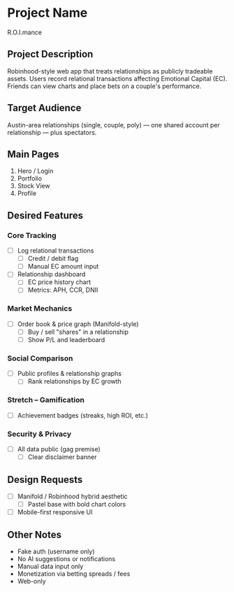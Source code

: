 # Project Name
R.O.I.mance

## Project Description
Robinhood-style web app that treats relationships as publicly tradeable assets. Users record relational transactions affecting Emotional Capital (EC). Friends can view charts and place bets on a couple's performance.

## Target Audience
Austin-area relationships (single, couple, poly) — one shared account per relationship — plus spectators.

## Main Pages
1. Hero / Login
2. Portfolio
3. Stock View
4. Profile

## Desired Features
### Core Tracking
- [ ] Log relational transactions
    - [ ] Credit / debit flag
    - [ ] Manual EC amount input
- [ ] Relationship dashboard
    - [ ] EC price history chart
    - [ ] Metrics: APH, CCR, DNII

### Market Mechanics
- [ ] Order book & price graph (Manifold-style)
    - [ ] Buy / sell "shares" in a relationship
    - [ ] Show P/L and leaderboard

### Social Comparison
- [ ] Public profiles & relationship graphs
    - [ ] Rank relationships by EC growth

### Stretch – Gamification
- [ ] Achievement badges (streaks, high ROI, etc.)

### Security & Privacy
- [ ] All data public (gag premise)
    - [ ] Clear disclaimer banner

## Design Requests
- [ ] Manifold / Robinhood hybrid aesthetic
    - [ ] Pastel base with bold chart colors
- [ ] Mobile-first responsive UI

## Other Notes
- Fake auth (username only)
- No AI suggestions or notifications
- Manual data input only
- Monetization via betting spreads / fees
- Web-only 